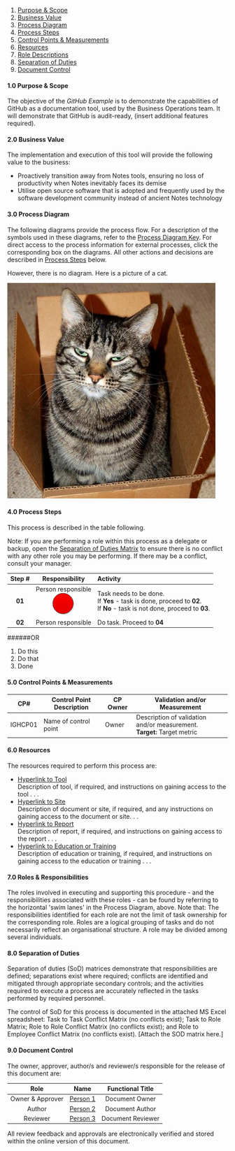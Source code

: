 1. [Purpose & Scope](#purpose-scope)
2. [Business Value](#business-value)
3. [Process Diagram](#process-diagram)
4. [Process Steps](#process-steps)
5. [Control Points & Measurements](#control-points)
6. [Resources](#resources)
7. [Role Descriptions](#roles)
8. [Separation of Duties](#sod)
9. [Document Control](#doc-control)

#### 1.0 Purpose & Scope <a id="purpose-scope"/>

The objective of the *GitHub Example* is to demonstrate the capabilities of GitHub as a documentation tool, used by the Business Operations team. It will demonstrate that GitHub is audit-ready, (insert additional features required).

#### 2.0 Business Value <a id="business-value"/>

The implementation and execution of this tool will provide the following value to the business:
* Proactively transition away from Notes tools, ensuring no loss of productivity when Notes inevitably faces its demise
* Utilise open source software that is adopted and frequently used by the software development community instead of ancient Notes technology

#### 3.0 Process Diagram <a id="process-diagram"/>

The following diagrams provide the process flow. For a description of the symbols used in these diagrams, refer to the [Process Diagram Key](http://i.imgur.com/6fIcLsr.png). For direct access to the process information for external processes, click the corresponding box on the diagrams. All other actions and decisions are described in [Process Steps](http://i.imgur.com/OsQEklz) below.

However, there is no diagram. Here is a picture of a cat.

![Cat in a box](https://raw.githubusercontent.com/sljinu/hello-world/master/cat_in_a_box.jpg)

#### 4.0 Process Steps <a id="process-steps"/>

This process is described in the table following.

Note: If you are performing a role within this process as a delegate or backup, open the [Separation of Duties Matrix](http://i.imgur.com/DPsCk71.png) to ensure there is no conflict with any other role you may be performing. If there may be a conflict, consult your manager.

|Step #|Responsibility|Activity|
|:---:|:---:|:---|
|**01**|Person responsible<br>![Control Point](https://raw.githubusercontent.com/sljinu/hello-world/master/Pictures/CP.gif)|Task needs to be done.<br>If **Yes** - task is done, proceed to **02**.<br>If **No** - task is not done, proceed to **03**.|
|**02**|Person responsible|Do task. Proceed to **04**|

######OR

1. Do this
2. Do that
3. Done

#### 5.0 Control Points & Measurements <a id="control-points"/>

|CP#|Control Point Description|CP Owner|Validation and/or Measurement|
|---|---|---|---|
|IGHCP01|Name of control point|Owner|Description of validation and/or measurement.<br> **Target:** Target metric|

#### 6.0 Resources <a id="resources"/>

The resources required to perform this process are:

* [Hyperlink to Tool](http://i.imgur.com/ayqoqEe.jpg)<br>
  Description of tool, if required, and instructions on gaining access to the tool . . .
* [Hyperlink to Site](http://i.imgur.com/KM6E918.jpg)<br>
  Description of document or site, if required, and any instructions on gaining access to the document or site. . .
* [Hyperlink to Report](http://i.imgur.com/LOiwwoM.png)<br>
  Description of report, if required, and instructions on gaining access to the report . . .
* [Hyperlink to Education or Training](http://i.imgur.com/Vf2sID6.jpg)<br>
  Description of education or training, if required, and instructions on gaining access to the education or training . . .

#### 7.0 Roles & Responsibilities <a id="roles"/>

The roles involved in executing and supporting this procedure - and the responsibilities associated with these roles - can be found by referring to the horizontal 'swim lanes' in the Process Diagram, above.  Note that:
The responsibilities identified for each role are not the limit of task ownership for the corresponding role.
Roles are a logical grouping of tasks and do not necessarily reflect an organisational structure.
A role may be divided among several individuals.

#### 8.0 Separation of Duties <a id="sod"/>

Separation of duties (SoD) matrices demonstrate that responsibilities are defined; separations exist where required; conflicts are identified and mitigated through appropriate secondary controls; and the activities required to execute a process are accurately reflected in the tasks performed by required personnel.

The control of SoD for this process is documented in the attached MS Excel spreadsheet:
Task to Task Conflict Matrix (no conflicts exist);
Task to Role Matrix;
Role to Role Conflict Matrix (no conflicts exist); and
Role to Employee Conflict Matrix (no conflicts exist).
[Attach the SOD matrix here.]

#### 9.0 Document Control <a id="doc-control"/>

The owner, approver, author/s and reviewer/s responsible for the release of this document are:

|Role         | Name      | Functional Title|
|:---:|:---:|:---:|
|Owner & Approver | [Person 1](http://i.imgur.com/qHvACUz.png) | Document Owner|
|Author | [Person 2](http://i.imgur.com/PVxbVVj.png) | Document Author|
|Reviewer | [Person 3](http://i.imgur.com/AB0eAFu.png) | Document Reviewer|

All review feedback and approvals are electronically verified and stored within the online version of this document.
